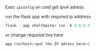 Exec `ipconfig` on cmd
get ipv4 adress


run the flask app with required ip address

```powershell
flask --app shelfmaster run -h 0.0.0.0
```

or change required line here
```python
app.run(host=<put the IP adress here>)
```
